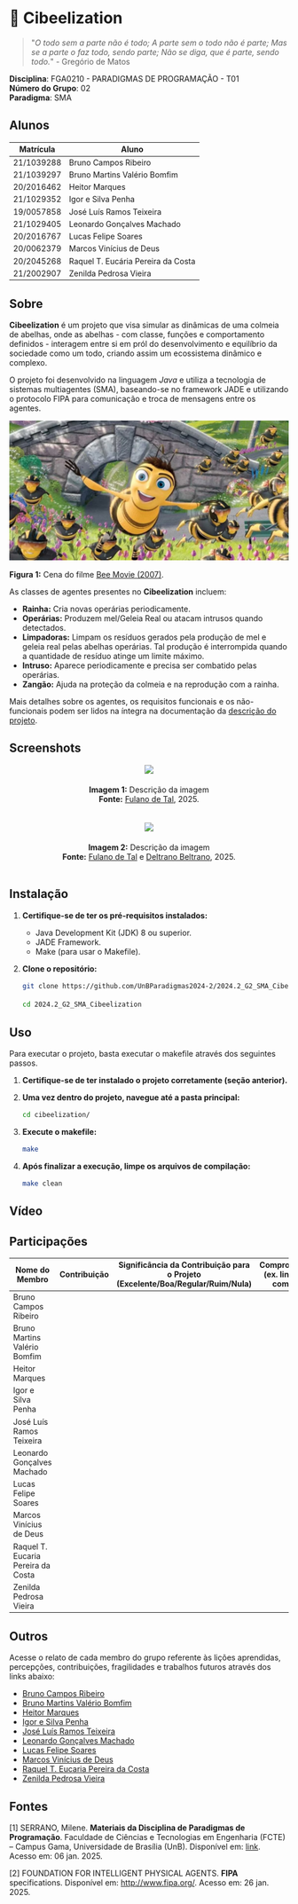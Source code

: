 # 🐝 Cibeelization

> "*O todo sem a parte não é todo; A parte sem o todo não é parte; Mas se a parte o faz todo, sendo parte; Não se diga, que é parte, sendo todo.*" - Gregório de Matos

**Disciplina**: FGA0210 - PARADIGMAS DE PROGRAMAÇÃO - T01 <br>
**Número do Grupo**: 02<br>
**Paradigma**: SMA<br>

## Alunos
| Matrícula  | Aluno                              |
| ---------- | ---------------------------------- |
| 21/1039288 | Bruno Campos Ribeiro               |
| 21/1039297 | Bruno Martins Valério Bomfim       |
| 20/2016462 | Heitor Marques                     |
| 21/1029352 | Igor e Silva Penha                 |
| 19/0057858 | José Luís Ramos Teixeira           |
| 21/1029405 | Leonardo Gonçalves Machado         |
| 20/2016767 | Lucas Felipe Soares                |
| 20/0062379 | Marcos Vinícius de Deus            |
| 20/2045268 | Raquel T. Eucária Pereira da Costa |
| 21/2002907 | Zenilda Pedrosa Vieira             |

## Sobre
**Cibeelization** é um projeto que visa simular as dinâmicas de uma colmeia de abelhas, onde as abelhas - com classe, funções e comportamento definidos - interagem entre si em pról do desenvolvimento e equilíbrio da sociedade como um todo, criando assim um ecossistema dinâmico e complexo.

O projeto foi desenvolvido na linguagem *Java* e utiliza a tecnologia de sistemas multiagentes (SMA), baseando-se no framework JADE e utilizando o protocolo FIPA para comunicação e troca de mensagens entre os agentes.

![](/docs/assets/beemovie.png)

**Figura 1:** Cena do filme [Bee Movie (2007)](https://en.wikipedia.org/wiki/Bee_Movie).

As classes de agentes presentes no **Cibeelization** incluem:

* **Rainha:** Cria novas operárias periodicamente.
* **Operárias:** Produzem mel/Geleia Real ou atacam intrusos quando detectados.
* **Limpadoras:** Limpam os resíduos gerados pela produção de mel e geleia real pelas abelhas operárias. Tal produção é interrompida quando a quantidade de resíduo atinge um limite máximo.
* **Intruso:** Aparece periodicamente e precisa ser combatido pelas operárias.
* **Zangão:** Ajuda na proteção da colmeia e na reprodução com a rainha.

Mais detalhes sobre os agentes, os requisitos funcionais e os não-funcionais podem ser lidos na íntegra na documentação da [descrição do projeto](docs/descricao-projeto.md).

## Screenshots
<div align='center'>
  <img src="./docs/img/1.png" /><br><br>
  <label><strong> Imagem 1:</strong> Descrição da imagem <br> <strong>Fonte:</strong> <a href="https://github.com/fulano">Fulano de Tal</a>, 2025.</label><br><br><br>
  <img src="./docs/img/2.png" /><br><br>
  <label><strong>Imagem 2:</strong> Descrição da imagem<br> <strong>Fonte:</strong> <a href="https://github.com/fulano"> Fulano de Tal</a> e <a href="https://github.com/deltrano">Deltrano Beltrano</a>, 2025.</label><br><br>
</div>

## Instalação

1. **Certifique-se de ter os pré-requisitos instalados:**  
   - Java Development Kit (JDK) 8 ou superior.  
   - JADE Framework.  
   - Make (para usar o Makefile).  

2. **Clone o repositório:**  
   ```bash
   git clone https://github.com/UnBParadigmas2024-2/2024.2_G2_SMA_Cibeelization
   
   cd 2024.2_G2_SMA_Cibeelization
## Uso

Para executar o projeto, basta executar o makefile através dos seguintes passos.

1. **Certifique-se de ter instalado o projeto corretamente (seção anterior).**

2. **Uma vez dentro do projeto, navegue até a pasta principal:**  
   ```bash
   cd cibeelization/

3. **Execute o makefile:**  
   ```bash
   make

4. **Após finalizar a execução, limpe os arquivos de compilação:**  
   ```bash
   make clean

## Vídeo

## Participações

| Nome do Membro                | Contribuição                                   | Significância da Contribuição para o Projeto (Excelente/Boa/Regular/Ruim/Nula) | Comprobatórios (ex. links para commits) |
| ----------------------------- | --------------------------------------------- | ------------------------------------------- | -------------------------------------- |
| Bruno Campos Ribeiro          |                                               |                                             |                                        |
| Bruno Martins Valério Bomfim  |                                               |                                             |                                        |
| Heitor Marques                |                                               |                                             |                                        |
| Igor e Silva Penha            |                                               |                                             |                                        |
| José Luís Ramos Teixeira      |                                               |                                             |                                        |
| Leonardo Gonçalves Machado    |                                               |                                             |                                        |
| Lucas Felipe Soares           |                                               |                                             |                                        |
| Marcos Vinícius de Deus       |                                               |                                             |                                        |
| Raquel T. Eucaria Pereira da Costa |                                          |                                             |                                        |
| Zenilda Pedrosa Vieira        |                                               |                                             |                                        |

## Outros

Acesse o relato de cada membro do grupo referente às lições aprendidas, percepções, contribuições, fragilidades e trabalhos futuros através dos links abaixo:

- [Bruno Campos Ribeiro](docs/relatos/brunoRibeiro.md)
- [Bruno Martins Valério Bomfim](docs/relatos/brunoMartins.md)
- [Heitor Marques](docs/relatos/heitor.md)
- [Igor e Silva Penha](docs/relatos/igor.md)
- [José Luís Ramos Teixeira](docs/relatos/jose.md)
- [Leonardo Gonçalves Machado](docs/relatos/leonardo.md)
- [Lucas Felipe Soares](docs/relatos/lucas.md)
- [Marcos Vinícius de Deus](docs/relatos/marcos.md)
- [Raquel T. Eucaria Pereira da Costa](docs/relatos/raquel.md)
- [Zenilda Pedrosa Vieira](docs/relatos/zenilda.md)

## Fontes

[1] SERRANO, Milene. **Materiais da Disciplina de Paradigmas de Programação**. Faculdade de Ciências e Tecnologias em Engenharia (FCTE) – Campus Gama, Universidade de Brasília (UnB). Disponível em: [link](https://aprender3.unb.br/). Acesso em: 06 jan. 2025.

[2] FOUNDATION FOR INTELLIGENT PHYSICAL AGENTS. **FIPA** specifications. Disponível em: http://www.fipa.org/. Acesso em: 26 jan. 2025.